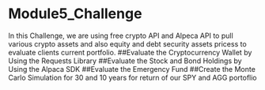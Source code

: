 # Module5_Challenge
In this Challenge, we are using free crypto API and Alpeca API to pull various crypto assets and also equity and debt security assets pricess to evaluate clients current portfolio. 
##Evaluate the Cryptocurrency Wallet by Using the Requests Library
##Evaluate the Stock and Bond Holdings by Using the Alpaca SDK
##Evaluate the Emergency Fund
##Create the Monte Carlo Simulation for 30 and 10 years for return of our SPY and AGG portoflio  
